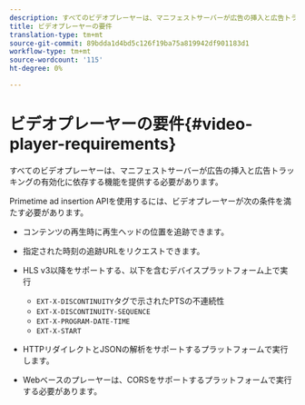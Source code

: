 ```yaml
---
description: すべてのビデオプレーヤーは、マニフェストサーバーが広告の挿入と広告トラッキングの有効化に依存する機能を提供する必要があります。
title: ビデオプレーヤーの要件
translation-type: tm+mt
source-git-commit: 89bdda1d4bd5c126f19ba75a819942df901183d1
workflow-type: tm+mt
source-wordcount: '115'
ht-degree: 0%

---
```



# ビデオプレーヤーの要件{#video-player-requirements}

すべてのビデオプレーヤーは、マニフェストサーバーが広告の挿入と広告トラッキングの有効化に依存する機能を提供する必要があります。

Primetime ad insertion APIを使用するには、ビデオプレーヤーが次の条件を満たす必要があります。

* コンテンツの再生時に再生ヘッドの位置を追跡できます。
* 指定された時刻の追跡URLをリクエストできます。
* HLS v3以降をサポートする、以下を含むデバイスプラットフォーム上で実行

   * `EXT-X-DISCONTINUITY`タグで示されたPTSの不連続性
   * `EXT-X-DISCONTINUITY-SEQUENCE`
   * `EXT-X-PROGRAM-DATE-TIME`
   * `EXT-X-START`

* HTTPリダイレクトとJSONの解析をサポートするプラットフォームで実行します。
* Webベースのプレーヤーは、CORSをサポートするプラットフォームで実行する必要があります。